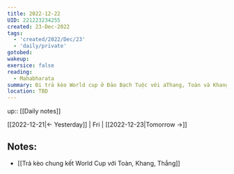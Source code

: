 ```yaml
---
title: 2022-12-22
UID: 221223234255
created: 23-Dec-2022
tags:
  - 'created/2022/Dec/23'
  - 'daily/private'
gotobed:
wakeup:
exersice: false
reading:
  - Mahabharata
summary: Đi trả kèo World cup ở Đảo Bạch Tuộc với aThang, Toàn và Khang
location: TBD
---
```

up:: [[Daily notes]]

[[2022-12-21|<- Yesterday]] | Fri | [[2022-12-23|Tomorrow ->]]

## Notes:
- [[Trả kèo chung kết World Cup với Toàn, Khang, Thắng]]
